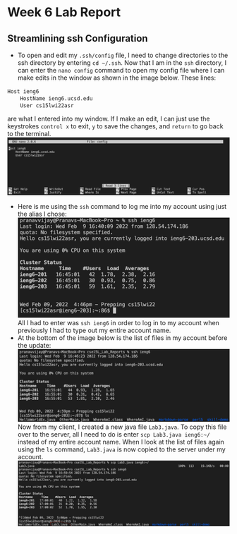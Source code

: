 # Week 6 Lab Report
## Streamlining ssh Configuration
* To open and edit my `.ssh/config` file, I need to change directories to the ssh directory by entering `cd ~/.ssh`. Now that I am in the `ssh` directory, I can enter the `nano config` command to open my config file where I can make edits in the window as shown in the image below.
These lines: 
```
Host ieng6
    HostName ieng6.ucsd.edu
    User cs15lwi22asr
```
are what I entered into my window. If I make an edit, I can just use the keystrokes `control x` to exit, `y` to save the changes, and `return` to go back to the terminal.
![Image](Lab3-1.png)
* Here is me using the `ssh` command to log me into my account using just the alias I chose:
![Image](Lab3-2.png)
All I had to enter was `ssh ieng6` in order to log in to my account when previously I had to type out my entire account name. 
* At the bottom of the image below is the list of files in my account before the update:
![Image](Lab3-3.png)
Now from my client, I created a new java file `Lab3.java`. To copy this file over to the server, all I need to do is enter `scp Lab3.java ieng6:~/` instead of my entire account name. When I look at the list of files again using the `ls` command, `Lab3.java` is now copied to the server under my account.
![Image](Lab3-4.png)